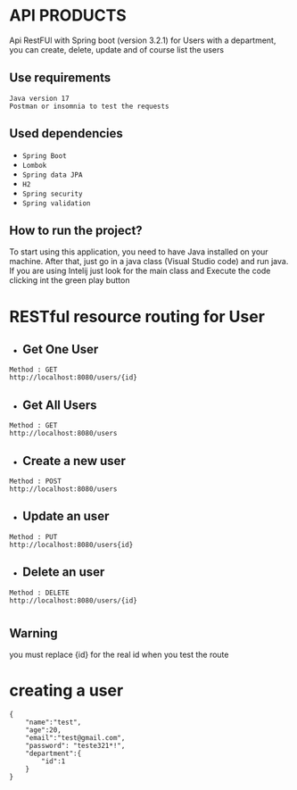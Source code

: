 # API PRODUCTS
Api RestFUl with Spring boot (version 3.2.1) for Users with a department, you can create, delete, update and of course list the users

## Use requirements
``Java version 17`` <br>
``Postman or insomnia to test the requests``

## Used dependencies
- ``Spring Boot``<br>
- ``Lombok``<br>
- ``Spring data JPA``<br>
- ``H2``<br>
- ``Spring security``<br>
- ``Spring validation``<br>



## How to run the project?
To start using this application, you need to have Java installed on your machine. After that, just go in a java class (Visual Studio code) and run java. If you are using Intelij just look for the main class and Execute the code clicking int the green play button


# RESTful resource routing for User

- ## Get One User
``Method : GET`` <br>
``http://localhost:8080/users/{id}``
- ## Get All Users
``Method : GET`` <br>
``http://localhost:8080/users``
- ## Create a new user
``Method : POST`` <br>
``http://localhost:8080/users`` <br>
- ## Update an user
``Method : PUT`` <br>
``http://localhost:8080/users{id}`` <br>
- ## Delete an user
``Method : DELETE`` <br>
``http://localhost:8080/users/{id}``

# 
## Warning

you must replace {id} for the real id when you test the route


# creating a user

```
{
    "name":"test",
    "age":20,
    "email":"test@gmail.com",
    "password": "teste321*!",
    "department":{
        "id":1
    }
}
```